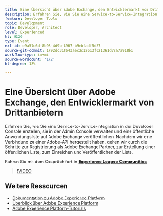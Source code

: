 ```yaml
---
title: Eine Übersicht über Adobe Exchange, den Entwicklermarkt von Drittanbietern
description: Erfahren Sie, wie Sie eine Service-to-Service-Integration in der Developer Console erstellen, sie in der Admin Console verwalten und eine öffentliche Anwendungsliste auf Adobe Exchange veröffentlichen. Nachdem wir eine Verbindung zu einer Adobe-API hergestellt haben, gehen wir durch die Schritte zur Registrierung als Adobe Exchange Partner, zur Erstellung einer öffentlichen Liste, zum Einreichen und Veröffentlichen der Liste.
feature: Developer Tools
topic: Development
role: Developer, Architect
level: Experienced
kt: 9220
type: Event
exl-id: e9a57c6d-8b98-4d9b-8967-b9ebfadf5d37
source-git-commit: 1792dc318643aec2c12613f621361d72a7a918b1
workflow-type: tm+mt
source-wordcount: '172'
ht-degree: 18%

---
```


# Eine Übersicht über Adobe Exchange, den Entwicklermarkt von Drittanbietern

Erfahren Sie, wie Sie eine Service-to-Service-Integration in der Developer Console erstellen, sie in der Admin Console verwalten und eine öffentliche Anwendungsliste auf Adobe Exchange veröffentlichen. Nachdem wir eine Verbindung zu einer Adobe-API hergestellt haben, gehen wir durch die Schritte zur Registrierung als Adobe Exchange Partner, zur Erstellung einer öffentlichen Liste, zum Einreichen und Veröffentlichen der Liste.

Fahren Sie mit dem Gespräch fort in **[Experience League Communities](https://adobe.ly/3ooiltm)**.

>[!VIDEO](https://video.tv.adobe.com/v/337841/?quality=12&learn=on&hidetitle=true)

## Weitere Ressourcen

- [Dokumentation zu Adobe Experience Platform](https://experienceleague.adobe.com/docs/experience-platform.html?lang=de)
- [Überblick über Adobe Experience Platform](https://experienceleague.adobe.com/docs/experience-platform/landing/home.html?lang=de)
- [Adobe Experience Platform-Tutorials](https://experienceleague.adobe.com/docs/platform-learn/tutorials/overview.html?lang=de)
